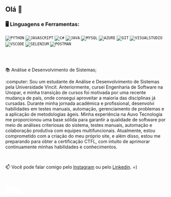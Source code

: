 


## Olá 👋  


### 🖥️ Linguagens e Ferramentas: 
<code><img width="40px" src="https://s3.dualstack.us-east-2.amazonaws.com/pythondotorg-assets/media/files/python-logo-only.svg" title = "PYTHON"/></code>
</span></code>
<code><img width="40px" src="https://cdn.jsdelivr.net/gh/devicons/devicon/icons/javascript/javascript-original.svg" title = "JAVASCRIPT"/></code>
</span></code>
<code><img width="40px" src="https://cdn.jsdelivr.net/gh/devicons/devicon/icons/csharp/csharp-original.svg" title = "C#"/></code>
<code><img width="40px" src="https://cdn.jsdelivr.net/gh/devicons/devicon/icons/java/java-original.svg" title = "JAVA"/></code>
<code><img width="40px" src="https://cdn.jsdelivr.net/gh/devicons/devicon/icons/mysql/mysql-original.svg" title = "MYSQL"/></code>
<code><img width="40px" src="https://cdn.jsdelivr.net/gh/devicons/devicon/icons/azure/azure-original.svg" title = "AZURE"/></code>
<code><img width="40px" src="https://cdn.jsdelivr.net/gh/devicons/devicon/icons/git/git-original.svg" title = "GIT"/></code>
<code><img width="40px" src="https://cdn.jsdelivr.net/gh/devicons/devicon/icons/visualstudio/visualstudio-plain.svg" title = "VISUALSTUDIO"/></code>
<code><img width="40px" src="https://cdn.jsdelivr.net/gh/devicons/devicon/icons/vscode/vscode-original.svg" title = "VSCODE"/></code>
<code><img width="40px" src="https://raw.githubusercontent.com/detain/svg-logos/780f25886640cef088af994181646db2f6b1a3f8/svg/selenium-logo.svg" title = "SELENIUM"/></code>
<code><img width="40px" src="https://www.vectorlogo.zone/logos/getpostman/getpostman-icon.svg" title = "POSTMAN"/></code>

</br>
</br>
<div display="inline-block">
 <p align="left">📚 Análise e Desenvolvimento de Sistemas;</p>
 <p align="left">:computer: Sou um estudante de Análise e Desenvolvimento de Sistemas pela Universidade Vincit. Anteriormente, cursei Engenharia de Software na Unopar, e minha transição de cursos foi motivada por uma recente mudança de país, onde consegui aproveitar a maioria das disciplinas já cursadas. Durante minha jornada acadêmica e profissional, desenvolvi habilidades em testes manuais, automação, gerenciamento de problemas e a aplicação de metodologias ágeis. Minha experiência na Auvo Tecnologia me proporcionou uma base sólida para garantir a qualidade de software por meio de análises criteriosas do sistema, testes manuais, automação e colaboração produtiva com equipes multifuncionais. Atualmente, estou comprometido com a criação do meu próprio site,  e além disso, estou me preparando para obter a certificação CTFL, com intuito de aprimorar continuamente minhas habilidades e conhecimentos.
</div>



</br>

📫 Você pode falar comigo pelo [Instagram](https://www.instagram.com/kaiuschy) ou pelo [Linkedin](https://www.linkedin.com/in/kaiuschyneves). =)

</br>

<a href="https://www.instagram.com/kaiuschy" rel="nofollow"><img align="left" alt="Instagram" width="22px" src="https://github.com/Aakarsh-B/trying-repos/raw/master/insta.svg" style="max-width: 100%;">
</a>
<a href="https://www.linkedin.com/in/kaiuschyneves" rel="nofollow"><img align="left" alt="LinkedIn" width="22px" src="https://github.com/Aakarsh-B/trying-repos/raw/master/linkedin.svg" style="max-width: 100%;">


